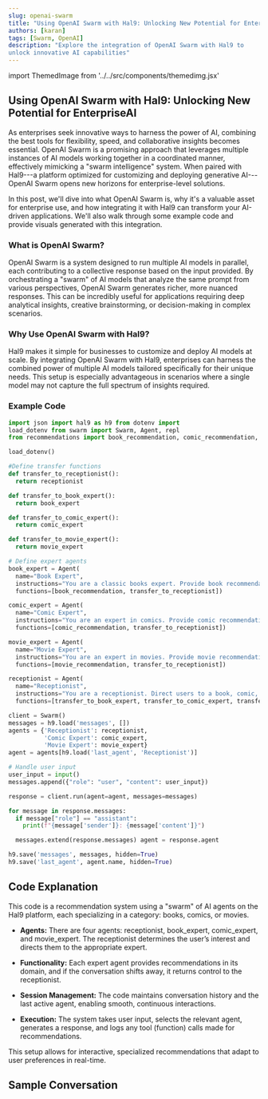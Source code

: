 ```yaml
--- 
slug: openai-swarm
title: "Using OpenAI Swarm with Hal9: Unlocking New Potential for Enterprise AI"
authors: [karan] 
tags: [Swarm, OpenAI]
description: "Explore the integration of OpenAI Swarm with Hal9 to
unlock innovative AI capabilities" 
---
```


<head>
  <meta property="og:image" content="blog-movie-recommendations-light.png" />
</head>

import ThemedImage from '../../src/components/themedimg.jsx'

## Using OpenAI Swarm with Hal9: Unlocking New Potential for EnterpriseAI

As enterprises seek innovative ways to harness the power of AI,
combining the best tools for flexibility, speed, and collaborative
insights becomes essential. OpenAI Swarm is a promising approach that
leverages multiple instances of AI models working together in a
coordinated manner, effectively mimicking a "swarm intelligence"
system. When paired with Hal9---a platform optimized for customizing and
deploying generative AI---OpenAI Swarm opens new horizons for
enterprise-level solutions.

In this post, we'll dive into what OpenAI Swarm is, why it's a valuable
asset for enterprise use, and how integrating it with Hal9 can transform
your AI-driven applications. We'll also walk through some example code
and provide visuals generated with this integration.

### What is OpenAI Swarm?

OpenAI Swarm is a system designed to run multiple AI models in parallel,
each contributing to a collective response based on the input provided.
By orchestrating a "swarm" of AI models that analyze the same prompt
from various perspectives, OpenAI Swarm generates richer, more nuanced
responses. This can be incredibly useful for applications requiring deep
analytical insights, creative brainstorming, or decision-making in
complex scenarios.

### Why Use OpenAI Swarm with Hal9?

Hal9 makes it simple for businesses to customize and deploy AI models at
scale. By integrating OpenAI Swarm with Hal9, enterprises can harness
the combined power of multiple AI models tailored specifically for their
unique needs. This setup is especially advantageous in scenarios where a
single model may not capture the full spectrum of insights required.

### Example Code

```python 
import json import hal9 as h9 from dotenv import
load_dotenv from swarm import Swarm, Agent, repl 
from recommendations import book_recommendation, comic_recommendation, movie_recommendation

load_dotenv()

#Define transfer functions 
def transfer_to_receptionist(): 
  return receptionist

def transfer_to_book_expert(): 
  return book_expert

def transfer_to_comic_expert(): 
  return comic_expert

def transfer_to_movie_expert(): 
  return movie_expert

# Define expert agents 
book_expert = Agent(
  name="Book Expert", 
  instructions="You are a classic books expert. Provide book recommendations. If the conversation drifts away, return to the receptionist.", 
  functions=[book_recommendation, transfer_to_receptionist])

comic_expert = Agent(
  name="Comic Expert", 
  instructions="You are an expert in comics. Provide comic recommendations. If the conversation drifts away, return to the receptionist.", 
  functions=[comic_recommendation, transfer_to_receptionist])

movie_expert = Agent(
  name="Movie Expert", 
  instructions="You are an expert in movies. Provide movie recommendations. If the conversation drifts away, return to the receptionist.",
  functions=[movie_recommendation, transfer_to_receptionist])

receptionist = Agent(
  name="Receptionist", 
  instructions="You are a receptionist. Direct users to a book, comic, or movie expert based on their input.", 
  functions=[transfer_to_book_expert, transfer_to_comic_expert, transfer_to_movie_expert])

client = Swarm() 
messages = h9.load('messages', []) 
agents = {'Receptionist': receptionist, 
          'Comic Expert': comic_expert, 
          'Movie Expert': movie_expert} 
agent = agents[h9.load('last_agent', 'Receptionist')]

# Handle user input 
user_input = input() 
messages.append({"role": "user", "content": user_input})

response = client.run(agent=agent, messages=messages)

for message in response.messages: 
  if message["role"] == "assistant": 
    print(f"{message['sender']}: {message['content']}")

  messages.extend(response.messages) agent = response.agent

h9.save('messages', messages, hidden=True) 
h9.save('last_agent', agent.name, hidden=True)
```

## Code Explanation

This code is a recommendation system using a "swarm" of AI agents on the Hal9 platform, each specializing in a category: books, comics, or movies.

- **Agents:** There are four agents: receptionist, book_expert, comic_expert, and movie_expert. The receptionist determines the user’s interest and directs them to the appropriate expert.

- **Functionality:** Each expert agent provides recommendations in its domain, and if the conversation shifts away, it returns control to the receptionist.

- **Session Management:** The code maintains conversation history and the last active agent, enabling smooth, continuous interactions.

- **Execution:** The system takes user input, selects the relevant agent, generates a response, and logs any tool (function) calls made for recommendations.

This setup allows for interactive, specialized recommendations that adapt to user preferences in real-time.

## Sample Conversation
<center><a href="https://hal9.com/demos/swarm"><ThemedImage src="blog-movie-recommendations"/></a></center>

